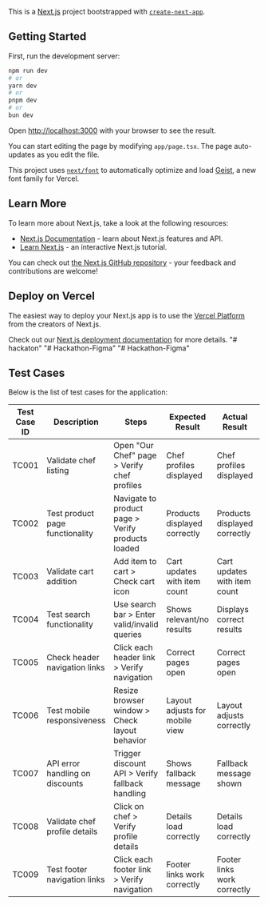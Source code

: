 This is a [Next.js](https://nextjs.org) project bootstrapped with [`create-next-app`](https://nextjs.org/docs/app/api-reference/cli/create-next-app).

## Getting Started

First, run the development server:

```bash
npm run dev
# or
yarn dev
# or
pnpm dev
# or
bun dev
```

Open [http://localhost:3000](http://localhost:3000) with your browser to see the result.

You can start editing the page by modifying `app/page.tsx`. The page auto-updates as you edit the file.

This project uses [`next/font`](https://nextjs.org/docs/app/building-your-application/optimizing/fonts) to automatically optimize and load [Geist](https://vercel.com/font), a new font family for Vercel.

## Learn More

To learn more about Next.js, take a look at the following resources:

- [Next.js Documentation](https://nextjs.org/docs) - learn about Next.js features and API.
- [Learn Next.js](https://nextjs.org/learn) - an interactive Next.js tutorial.

You can check out [the Next.js GitHub repository](https://github.com/vercel/next.js) - your feedback and contributions are welcome!

## Deploy on Vercel

The easiest way to deploy your Next.js app is to use the [Vercel Platform](https://vercel.com/new?utm_medium=default-template&filter=next.js&utm_source=create-next-app&utm_campaign=create-next-app-readme) from the creators of Next.js.

Check out our [Next.js deployment documentation](https://nextjs.org/docs/app/building-your-application/deploying) for more details.
"# hackaton" 
"# Hackathon-Figma" 
"# Hackathon-Figma" 

## Test Cases

Below is the list of test cases for the application:

| Test Case ID | Description | Steps | Expected Result | Actual Result | Status | Remarks |
|--------------|---------------------------------|---------------------------------------------------|-------------------------------|-----------------------------|---------|---------------------------|
| TC001 | Validate chef listing | Open "Our Chef" page > Verify chef profiles | Chef profiles displayed | Chef profiles displayed | Passed | No issues found |
| TC002 | Test product page functionality| Navigate to product page > Verify products loaded| Products displayed correctly | Products displayed correctly| Passed | Works as expected |
| TC003 | Validate cart addition | Add item to cart > Check cart icon | Cart updates with item count | Cart updates with item count| Passed | Cart functionality verified|
| TC004 | Test search functionality | Use search bar > Enter valid/invalid queries | Shows relevant/no results | Displays correct results | Passed | Works as expected |
| TC005 | Check header navigation links | Click each header link > Verify navigation | Correct pages open | Correct pages open | Passed | Navigation functional |
| TC006 | Test mobile responsiveness | Resize browser window > Check layout behavior | Layout adjusts for mobile view| Layout adjusts correctly | Passed | Responsive verified |
| TC007 | API error handling on discounts| Trigger discount API > Verify fallback handling | Shows fallback message | Fallback message shown | Passed | Error handled gracefully |
| TC008 | Validate chef profile details | Click on chef > Verify profile details | Details load correctly | Details load correctly | Passed | No issues found |
| TC009 | Test footer navigation links | Click each footer link > Verify navigation | Footer links work correctly | Footer links work correctly | Passed | Footer functional
